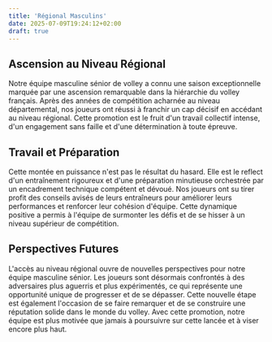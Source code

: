 ```yaml
---
title: 'Régional Masculins'
date: 2025-07-09T19:24:12+02:00
draft: true
---
```


## Ascension au Niveau Régional

Notre équipe masculine sénior de volley a connu une saison exceptionnelle marquée par une ascension remarquable dans la
hiérarchie du volley français. Après des années de compétition acharnée au niveau départemental, nos joueurs ont réussi
à franchir un cap décisif en accédant au niveau régional. Cette promotion est le fruit d'un travail collectif intense,
d'un engagement sans faille et d'une détermination à toute épreuve.

## Travail et Préparation

Cette montée en puissance n'est pas le résultat du hasard. Elle est le reflect d'un entraînement rigoureux et d'une
préparation minutieuse orchestrée par un encadrement technique compétent et dévoué. Nos joueurs ont su tirer profit des
conseils avisés de leurs entraîneurs pour améliorer leurs performances et renforcer leur cohésion d'équipe. Cette
dynamique positive a permis à l'équipe de surmonter les défis et de se hisser à un niveau supérieur de compétition.

## Perspectives Futures

L'accès au niveau régional ouvre de nouvelles perspectives pour notre équipe masculine sénior. Les joueurs sont
désormais confrontés à des adversaires plus aguerris et plus expérimentés, ce qui représente une opportunité unique de
progresser et de se dépasser. Cette nouvelle étape est également l'occasion de se faire remarquer et de se construire
une réputation solide dans le monde du volley. Avec cette promotion, notre équipe est plus motivée que jamais à
poursuivre sur cette lancée et à viser encore plus haut.

